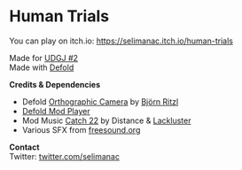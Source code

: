 # Human Trials

You can play on itch.io: https://selimanac.itch.io/human-trials

Made for [UDGJ #2](https://itch.io/jam/unofficial-defold-game-jam-2)  
Made with [Defold](http://www.defold.com)

**Credits & Dependencies**

- Defold [Orthographic Camera](https://github.com/britzl/defold-orthographic) by [Björn Ritzl](https://twitter.com/bjornritzl)
- [Defold Mod Player](https://github.com/selimanac/defold-modplayer)
- Mod Music [Catch 22](https://modarchive.org/index.php?request=view_by_moduleid&query=35387) by Distance & [Lackluster](https://twitter.com/esaruoho)
- Various SFX from [freesound.org](https://freesound.org/) 

**Contact**  
Twitter: [twitter.com/selimanac](https://twitter.com/selimanac)